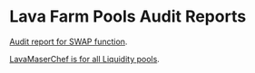 # Lava Farm Pools Audit Reports

[Audit report for SWAP function](https://github.com/Lava-Swap/lava-farm-pools-audit-reports/blob/main/Audit_report_LAVAswap.pdf).  

[LavaMaserChef is for all Liquidity pools](https://github.com/Lava-Swap/lava-farm-pools-audit-reports/blob/main/audit_report4.pdf).
